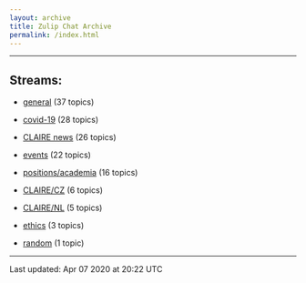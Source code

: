 ```yaml
---
layout: archive
title: Zulip Chat Archive
permalink: /index.html
---
```


---

## Streams:

* [general](stream/201199-general/index.html) (37 topics)

* [covid-19](stream/226112-covid-19/index.html) (28 topics)

* [CLAIRE news](stream/201957-CLAIRE-news/index.html) (26 topics)

* [events](stream/201207-events/index.html) (22 topics)

* [positions/academia](stream/203258-positions/academia/index.html) (16 topics)

* [CLAIRE/CZ](stream/203399-CLAIRE/CZ/index.html) (6 topics)

* [CLAIRE/NL](stream/203255-CLAIRE/NL/index.html) (5 topics)

* [ethics](stream/228366-ethics/index.html) (3 topics)

* [random](stream/202125-random/index.html) (1 topic)

<hr><p>Last updated: Apr 07 2020 at 20:22 UTC</p>